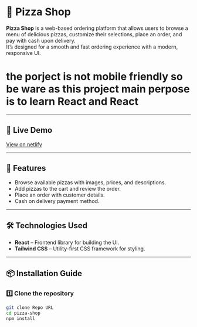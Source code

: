# 🍕 Pizza Shop

**Pizza Shop** is a web-based ordering platform that allows users to browse a menu of delicious pizzas, customize their selections, place an order, and pay with cash upon delivery.  
It’s designed for a smooth and fast ordering experience with a modern, responsive UI.

# the porject is not mobile friendly so be ware as this project main perpose is to learn React and React

---

## 🚀 Live Demo

[View on netlify](venerable-faloodeh-0624d8.netlify.app)

---

## 📜 Features

- Browse available pizzas with images, prices, and descriptions.
- Add pizzas to the cart and review the order.
- Place an order with customer details.
- Cash on delivery payment method.

---

## 🛠 Technologies Used

- **React** – Frontend library for building the UI.
- **Tailwind CSS** – Utility-first CSS framework for styling.

---

## 📦 Installation Guide

### 1️⃣ Clone the repository

```bash
git clone Repo URL
cd pizza-shop
npm install
```
